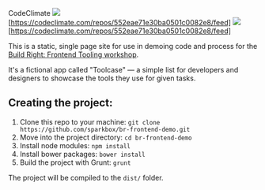 CodeClimate
<img src="https://codeclimate.com/repos/552eae71e30ba0501c0082e8/badges/202632be572261c716d6/gpa.svg" />[https://codeclimate.com/repos/552eae71e30ba0501c0082e8/feed]
<img src="https://codeclimate.com/repos/552eae71e30ba0501c0082e8/badges/202632be572261c716d6/coverage.svg" />[https://codeclimate.com/repos/552eae71e30ba0501c0082e8/feed]

This is a static, single page site for use in demoing code and process for the [Build Right: Frontend Tooling workshop](https://github.com/sparkbox/BR-Front-End-Tooling).

It's a fictional app called "Toolcase" — a simple list for developers and designers to showcase the tools they use for given tasks.

## Creating the project:

1. Clone this repo to your machine: `git clone https://github.com/sparkbox/br-frontend-demo.git`
2. Move into the project directory: `cd br-frontend-demo`
3. Install node modules: `npm install`
4. Install bower packages: `bower install`
5. Build the project with Grunt: `grunt`

The project will be compiled to the `dist/` folder.